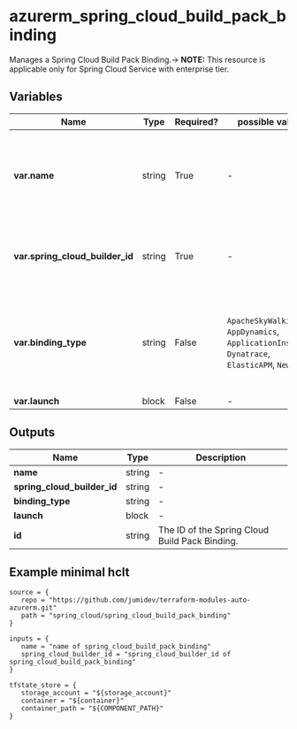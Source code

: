 # azurerm_spring_cloud_build_pack_binding

Manages a Spring Cloud Build Pack Binding.-> **NOTE:** This resource is applicable only for Spring Cloud Service with enterprise tier.

## Variables

| Name | Type | Required? |  possible values |  Description |
| ---- | ---- | --------- |  ----------- | ----------- |
| **var.name** | string | True | -  |  The name which should be used for this Spring Cloud Build Pack Binding. Changing this forces a new Spring Cloud Build Pack Binding to be created. | 
| **var.spring_cloud_builder_id** | string | True | -  |  The ID of the Spring Cloud Builder. Changing this forces a new Spring Cloud Build Pack Binding to be created. | 
| **var.binding_type** | string | False | `ApacheSkyWalking`, `AppDynamics`, `ApplicationInsights`, `Dynatrace`, `ElasticAPM`, `NewRelic`  |  Specifies the Build Pack Binding Type. Allowed values are `ApacheSkyWalking`, `AppDynamics`, `ApplicationInsights`, `Dynatrace`, `ElasticAPM` and `NewRelic`. | 
| **var.launch** | block | False | -  |  A `launch` block. | 



## Outputs

| Name | Type | Description |
| ---- | ---- | --------- | 
| **name** | string  | - | 
| **spring_cloud_builder_id** | string  | - | 
| **binding_type** | string  | - | 
| **launch** | block  | - | 
| **id** | string  | The ID of the Spring Cloud Build Pack Binding. | 

## Example minimal hclt

```hcl
source = {
   repo = "https://github.com/jumidev/terraform-modules-auto-azurerm.git" 
   path = "spring_cloud/spring_cloud_build_pack_binding" 
}

inputs = {
   name = "name of spring_cloud_build_pack_binding" 
   spring_cloud_builder_id = "spring_cloud_builder_id of spring_cloud_build_pack_binding" 
}

tfstate_store = {
   storage_account = "${storage_account}" 
   container = "${container}" 
   container_path = "${COMPONENT_PATH}" 
}


```